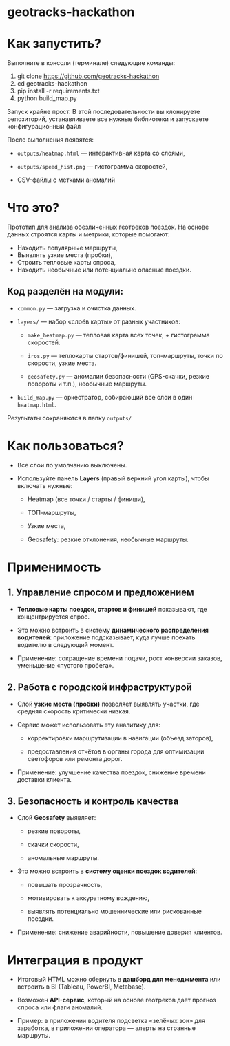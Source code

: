 # geotracks-hackathon

# Как запустить?

Выполните в консоли (терминале) следующие команды:

1) git clone https://github.com/geotracks-hackathon
2) cd geotracks-hackathon 
3) pip install -r requirements.txt 
4) python build_map.py 

Запуск крайне прост. В этой последовательности вы клонируете репозиторий, устанавливаете все нужные библиотеки и запускаете конфигурационный файл

После выполнения появятся:

- `outputs/heatmap.html` — интерактивная карта со слоями,
    
- `outputs/speed_hist.png` — гистограмма скоростей,
    
- CSV-файлы с метками аномалий


# Что это?

Прототип для анализа обезличенных геотреков поездок.
На основе данных строятся карты и метрики, которые помогают:

- Находить популярные маршруты,
- Выявлять узкие места (пробки),
- Строить тепловые карты спроса,
- Находить необычные или потенциально опасные поездки.


## Код разделён на модули:

- `common.py` — загрузка и очистка данных.
    
- `layers/` — набор «слоёв карты» от разных участников:
    
    - `make_heatmap.py` — тепловая карта всех точек, + гистограмма скоростей.
        
    - `iros.py` — теплокарты стартов/финишей, топ-маршруты, точки по скорости, узкие места.
        
    - `geosafety.py` — аномалии безопасности (GPS-скачки, резкие повороты и т.п.), необычные маршруты.
        
- `build_map.py` — оркестратор, собирающий все слои в один `heatmap.html`.
    

Результаты сохраняются в папку `outputs/`


# Как пользоваться?

- Все слои по умолчанию выключены.
    
- Используйте панель **Layers** (правый верхний угол карты), чтобы включать нужные:
    
    - Heatmap (все точки / старты / финиши),
        
    - ТОП-маршруты,
        
    - Узкие места,
        
    - Geosafety: резкие отклонения, необычные маршруты.



# Применимость

## 1. Управление спросом и предложением

- **Тепловые карты поездок, стартов и финишей** показывают, где концентрируется спрос.
    
- Это можно встроить в систему **динамического распределения водителей**: приложение подсказывает, куда лучше поехать водителю в следующий момент.
    
- Применение: сокращение времени подачи, рост конверсии заказов, уменьшение «пустого пробега».


## 2. Работа с городской инфраструктурой

- Слой **узкие места (пробки)** позволяет выявлять участки, где средняя скорость критически низкая.
    
- Сервис может использовать эту аналитику для:
    
    - корректировки маршрутизации в навигации (объезд заторов),
        
    - предоставления отчётов в органы города для оптимизации светофоров или ремонта дорог.
        
- Применение: улучшение качества поездок, снижение времени доставки клиента.

## 3. Безопасность и контроль качества

- Слой **Geosafety** выявляет:
    
    - резкие повороты,
        
    - скачки скорости,
        
    - аномальные маршруты.
        
- Это можно встроить в **систему оценки поездок водителей**:
    
    - повышать прозрачность,
        
    - мотивировать к аккуратному вождению,
        
    - выявлять потенциально мошеннические или рискованные поездки.
        
- Применение: снижение аварийности, повышение доверия клиентов.


# Интеграция в продукт

- Итоговый HTML можно обернуть в **дашборд для менеджмента** или встроить в BI (Tableau, PowerBI, Metabase).
    
- Возможен **API-сервис**, который на основе геотреков даёт прогноз спроса или флаги аномалий.
    
- Пример: в приложении водителя подсветка «зелёных зон» для заработка, в приложении оператора — алерты на странные маршруты.
